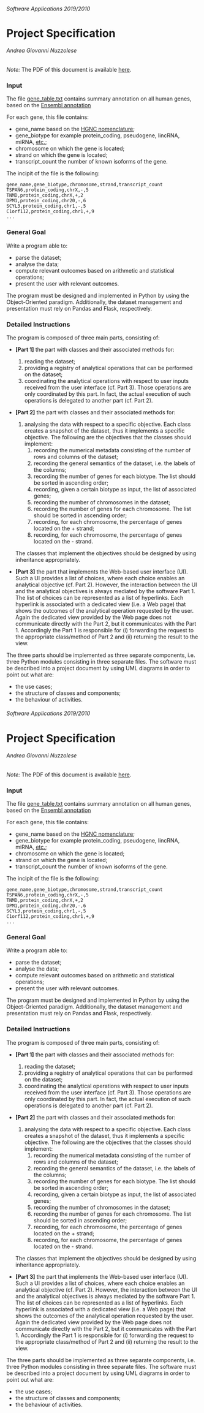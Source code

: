 ###### Software Applications 2019/2010
# Project Specification
###### Andrea Giovanni Nuzzolese


*Note:* The PDF of this document is available [here](./ProjectSpecification.pdf).

### Input
The file [gene_table.txt](./dataset/gene_table.txt) contains summary annotation on all human genes, based on the [Ensembl annotation](http://www.ensembl.org/index.html)

For each gene, this file contains:
 - gene_name based on the [HGNC nomenclature](http://www.genenames.org/);
 - gene_biotype for example protein_coding, pseudogene, lincRNA, miRNA, [etc.](http://vega.sanger.ac.uk/info/about/gene_and_transcript_types.html);
 - chromosome on which the gene is located;
 - strand on which the gene is located;
 - transcript_count the number of known isoforms of the gene.

The incipit of the file is the following:

```
gene_name,gene_biotype,chromosome,strand,transcript_count
TSPAN6,protein_coding,chrX,-,5
TNMD,protein_coding,chrX,+,2
DPM1,protein_coding,chr20,-,6
SCYL3,protein_coding,chr1,-,5
C1orf112,protein_coding,chr1,+,9
...
```

### General Goal
Write a program able to: 
 - parse the dataset;
 - analyse the data;
 - compute relevant outcomes based on arithmetic and statistical operations;
 - present the user with relevant outcomes.

The program must be designed and implemented in Python by using the Object-Oriented paradigm. Additionally, the dataset management and presentation must rely on Pandas and Flask, respectively.

### Detailed Instructions
The program is composed of three main parts, consisting of:
 - **[Part 1]** the part with classes and their associated methods for:  
    1. reading the dataset; 
    2. providing a registry of analytical operations that can be performed on the dataset;
    3. coordinating the analytical operations with respect to user inputs received from the user interface (cf. Part 3). Those operations are only coordinated by this part. In fact, the actual execution of such operations is delegated to another part (cf. Part 2).

 - **[Part 2]** the part with classes and their associated methods for: 
    1. analysing the data with respect to a specific objective. Each class creates a snapshot of the dataset, thus it implements a specific objective. The following are the objectives that the classes should implement:
        1. recording the numerical metadata consisting of the number of rows and columns of the dataset;
        2. recording the general semantics of the dataset, i.e. the labels of the columns;
        3. recording the number of genes for each biotype. The list should be sorted in ascending order;
        4. recording, given a certain biotype as input, the list of associated genes;
        5. recording the number of chromosomes in the dataset;
        6. recording the number of genes for each chromosome. The list should be sorted in ascending order;
        7. recording, for each chromosome, the percentage of genes located on the + strand;
        8. recording, for each chromosome, the percentage of genes located on the - strand.

    The classes that implement the objectives should be designed by using inheritance appropriately.

 - **[Part 3]** the part that implements the Web-based user interface (UI). Such a UI provides a list of choices, where each choice enables an analytical objective (cf. Part 2). However, the interaction between the UI and the analytical objectives is always mediated by the software Part 1. The list of choices can be represented as a list of hyperlinks. Each hyperlink is associated with a dedicated view (i.e. a Web page) that shows the outcomes of the analytical operation requested by the user. Again the dedicated view provided by the Web page does not communicate directly with the Part 2, but it communicates with the Part 1. Accordingly the Part 1 is responsible for (i) forwarding the request to the appropriate class/method of Part 2 and (ii) returning the result to the view.

The three parts should be implemented as three separate components, i.e. three Python modules consisting in three separate files.
The software must be described into a project document by using UML diagrams in order to point out what are: 
 - the use cases; 
 - the structure of classes and components;
 - the behaviour of activities.
###### Software Applications 2019/2010
# Project Specification
###### Andrea Giovanni Nuzzolese


*Note:* The PDF of this document is available [here](./ProjectSpecification.pdf).

### Input
The file [gene_table.txt](./dataset/gene_table.txt) contains summary annotation on all human genes, based on the [Ensembl annotation](http://www.ensembl.org/index.html)

For each gene, this file contains:
 - gene_name based on the [HGNC nomenclature](http://www.genenames.org/);
 - gene_biotype for example protein_coding, pseudogene, lincRNA, miRNA, [etc.](http://vega.sanger.ac.uk/info/about/gene_and_transcript_types.html);
 - chromosome on which the gene is located;
 - strand on which the gene is located;
 - transcript_count the number of known isoforms of the gene.

The incipit of the file is the following:

```
gene_name,gene_biotype,chromosome,strand,transcript_count
TSPAN6,protein_coding,chrX,-,5
TNMD,protein_coding,chrX,+,2
DPM1,protein_coding,chr20,-,6
SCYL3,protein_coding,chr1,-,5
C1orf112,protein_coding,chr1,+,9
...
```

### General Goal
Write a program able to: 
 - parse the dataset;
 - analyse the data;
 - compute relevant outcomes based on arithmetic and statistical operations;
 - present the user with relevant outcomes.

The program must be designed and implemented in Python by using the Object-Oriented paradigm. Additionally, the dataset management and presentation must rely on Pandas and Flask, respectively.

### Detailed Instructions
The program is composed of three main parts, consisting of:
 - **[Part 1]** the part with classes and their associated methods for:  
    1. reading the dataset; 
    2. providing a registry of analytical operations that can be performed on the dataset;
    3. coordinating the analytical operations with respect to user inputs received from the user interface (cf. Part 3). Those operations are only coordinated by this part. In fact, the actual execution of such operations is delegated to another part (cf. Part 2).

 - **[Part 2]** the part with classes and their associated methods for: 
    1. analysing the data with respect to a specific objective. Each class creates a snapshot of the dataset, thus it implements a specific objective. The following are the objectives that the classes should implement:
        1. recording the numerical metadata consisting of the number of rows and columns of the dataset;
        2. recording the general semantics of the dataset, i.e. the labels of the columns;
        3. recording the number of genes for each biotype. The list should be sorted in ascending order;
        4. recording, given a certain biotype as input, the list of associated genes;
        5. recording the number of chromosomes in the dataset;
        6. recording the number of genes for each chromosome. The list should be sorted in ascending order;
        7. recording, for each chromosome, the percentage of genes located on the + strand;
        8. recording, for each chromosome, the percentage of genes located on the - strand.

    The classes that implement the objectives should be designed by using inheritance appropriately.

 - **[Part 3]** the part that implements the Web-based user interface (UI). Such a UI provides a list of choices, where each choice enables an analytical objective (cf. Part 2). However, the interaction between the UI and the analytical objectives is always mediated by the software Part 1. The list of choices can be represented as a list of hyperlinks. Each hyperlink is associated with a dedicated view (i.e. a Web page) that shows the outcomes of the analytical operation requested by the user. Again the dedicated view provided by the Web page does not communicate directly with the Part 2, but it communicates with the Part 1. Accordingly the Part 1 is responsible for (i) forwarding the request to the appropriate class/method of Part 2 and (ii) returning the result to the view.

The three parts should be implemented as three separate components, i.e. three Python modules consisting in three separate files.
The software must be described into a project document by using UML diagrams in order to point out what are: 
 - the use cases; 
 - the structure of classes and components;
 - the behaviour of activities.